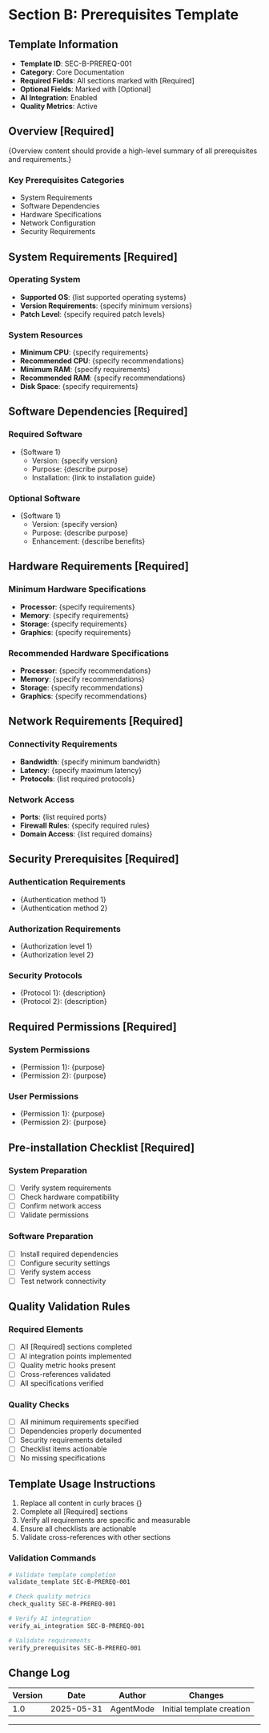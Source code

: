 # Section B: Prerequisites Template
<!-- AI-INTEGRATION-POINT: template_validation -->
<!-- QUALITY-METRIC: document_completeness -->
<!-- VERSION: 1.0 -->
<!-- LAST-UPDATED: 2025-05-31T13:04:11Z -->

## Template Information
- **Template ID**: SEC-B-PREREQ-001
- **Category**: Core Documentation
- **Required Fields**: All sections marked with [Required]
- **Optional Fields**: Marked with [Optional]
- **AI Integration**: Enabled
- **Quality Metrics**: Active

## Overview [Required]
<!-- AI-INTEGRATION-POINT: content_analysis -->
<!-- QUALITY-METRIC: clarity_score -->
<!-- CROSS-REF: section_a:introduction -->

{Overview content should provide a high-level summary of all prerequisites and requirements.}

### Key Prerequisites Categories
- System Requirements
- Software Dependencies
- Hardware Specifications
- Network Configuration
- Security Requirements

## System Requirements [Required]
<!-- AI-INTEGRATION-POINT: system_requirements_validation -->
<!-- QUALITY-METRIC: requirements_completeness -->

### Operating System
- **Supported OS**: {list supported operating systems}
- **Version Requirements**: {specify minimum versions}
- **Patch Level**: {specify required patch levels}

### System Resources
- **Minimum CPU**: {specify requirements}
- **Recommended CPU**: {specify recommendations}
- **Minimum RAM**: {specify requirements}
- **Recommended RAM**: {specify recommendations}
- **Disk Space**: {specify requirements}

## Software Dependencies [Required]
<!-- AI-INTEGRATION-POINT: dependency_analysis -->
<!-- QUALITY-METRIC: dependency_accuracy -->
<!-- CROSS-REF: section_c:package_management -->

### Required Software
- {Software 1}
  - Version: {specify version}
  - Purpose: {describe purpose}
  - Installation: {link to installation guide}

### Optional Software
- {Software 1}
  - Version: {specify version}
  - Purpose: {describe purpose}
  - Enhancement: {describe benefits}

## Hardware Requirements [Required]
<!-- AI-INTEGRATION-POINT: hardware_validation -->
<!-- QUALITY-METRIC: hardware_specification_clarity -->

### Minimum Hardware Specifications
- **Processor**: {specify requirements}
- **Memory**: {specify requirements}
- **Storage**: {specify requirements}
- **Graphics**: {specify requirements}

### Recommended Hardware Specifications
- **Processor**: {specify recommendations}
- **Memory**: {specify recommendations}
- **Storage**: {specify recommendations}
- **Graphics**: {specify recommendations}

## Network Requirements [Required]
<!-- AI-INTEGRATION-POINT: network_validation -->
<!-- QUALITY-METRIC: network_requirements_completeness -->

### Connectivity Requirements
- **Bandwidth**: {specify minimum bandwidth}
- **Latency**: {specify maximum latency}
- **Protocols**: {list required protocols}

### Network Access
- **Ports**: {list required ports}
- **Firewall Rules**: {specify required rules}
- **Domain Access**: {list required domains}

## Security Prerequisites [Required]
<!-- AI-INTEGRATION-POINT: security_validation -->
<!-- QUALITY-METRIC: security_completeness -->

### Authentication Requirements
- {Authentication method 1}
- {Authentication method 2}

### Authorization Requirements
- {Authorization level 1}
- {Authorization level 2}

### Security Protocols
- {Protocol 1}: {description}
- {Protocol 2}: {description}

## Required Permissions [Required]
<!-- AI-INTEGRATION-POINT: permissions_validation -->
<!-- QUALITY-METRIC: permissions_clarity -->

### System Permissions
- {Permission 1}: {purpose}
- {Permission 2}: {purpose}

### User Permissions
- {Permission 1}: {purpose}
- {Permission 2}: {purpose}

## Pre-installation Checklist [Required]
<!-- AI-INTEGRATION-POINT: checklist_validation -->
<!-- QUALITY-METRIC: checklist_completeness -->

### System Preparation
- [ ] Verify system requirements
- [ ] Check hardware compatibility
- [ ] Confirm network access
- [ ] Validate permissions

### Software Preparation
- [ ] Install required dependencies
- [ ] Configure security settings
- [ ] Verify system access
- [ ] Test network connectivity

## Quality Validation Rules
<!-- AI-INTEGRATION-POINT: quality_validation -->
<!-- QUALITY-METRIC: validation_coverage -->

### Required Elements
- [ ] All [Required] sections completed
- [ ] AI integration points implemented
- [ ] Quality metric hooks present
- [ ] Cross-references validated
- [ ] All specifications verified

### Quality Checks
- [ ] All minimum requirements specified
- [ ] Dependencies properly documented
- [ ] Security requirements detailed
- [ ] Checklist items actionable
- [ ] No missing specifications

## Template Usage Instructions
<!-- AI-INTEGRATION-POINT: usage_guidance -->
<!-- QUALITY-METRIC: instruction_clarity -->

1. Replace all content in curly braces {}
2. Complete all [Required] sections
3. Verify all requirements are specific and measurable
4. Ensure all checklists are actionable
5. Validate cross-references with other sections

### Validation Commands
```bash
# Validate template completion
validate_template SEC-B-PREREQ-001

# Check quality metrics
check_quality SEC-B-PREREQ-001

# Verify AI integration
verify_ai_integration SEC-B-PREREQ-001

# Validate requirements
verify_prerequisites SEC-B-PREREQ-001
```

## Change Log
<!-- AI-INTEGRATION-POINT: change_tracking -->
<!-- QUALITY-METRIC: change_documentation -->

| Version | Date | Author | Changes |
|---------|------|---------|---------|
| 1.0 | 2025-05-31 | AgentMode | Initial template creation |

---
<!-- AI-INTEGRATION-POINT: template_completion -->
<!-- QUALITY-METRIC: final_score -->
<!-- END-OF-TEMPLATE -->




